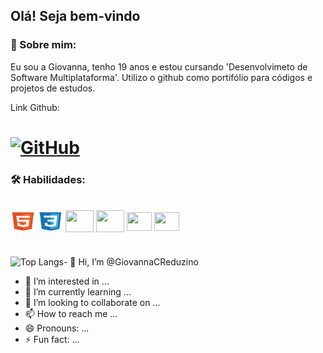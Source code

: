 ## Olá! Seja bem-vindo

### 📝 Sobre mim:

Eu sou a Giovanna, tenho 19 anos e estou cursando 'Desenvolvimeto de Software Multiplataforma'. 
Utilizo o github como portifólio para códigos e projetos de estudos.

Link Github: 

# [![GitHub](https://img.shields.io/badge/GitHub-GiovannaCReduzino-181717?style=for-the-badge&logo=github)](https://github.com/GiovannaCReduzino)

### 🛠️ Habilidades:

<div style="display: inline_block"><br>
  
  <img align="center" alt="" height="30" width="40" src="https://raw.githubusercontent.com/devicons/devicon/master/icons/html5/html5-original.svg">
  <img align="center" alt="" height="30" width="40" src="https://raw.githubusercontent.com/devicons/devicon/master/icons/css3/css3-original.svg">
  
  <img align="center" alt="" height="35" width="45" src="https://cdn.jsdelivr.net/gh/devicons/devicon/icons/bootstrap/bootstrap-original.svg" />
  <img align="center" alt="" height="35" width="45" src="https://cdn.jsdelivr.net/gh/devicons/devicon/icons/canva/canva-original.svg" />
  <img align="center" alt="" height="30" width="40" src="https://cdn.jsdelivr.net/gh/devicons/devicon/icons/figma/figma-original.svg" />

  <img align="center" alt="" height="30" width="40" src="https://www.python.org/static/community_logos/python-logo.png" />


</div>

#

![Top Langs](https://github-readme-stats.vercel.app/api/top-langs/?username=ElisaaMartins&hide_progress=true)- 👋 Hi, I’m @GiovannaCReduzino
- 👀 I’m interested in ...
- 🌱 I’m currently learning ...
- 💞️ I’m looking to collaborate on ...
- 📫 How to reach me ...
- 😄 Pronouns: ...
- ⚡ Fun fact: ...

<!---
GiovannaCReduzino/GiovannaCReduzino is a ✨ special ✨ repository because its `README.md` (this file) appears on your GitHub profile.
You can click the Preview link to take a look at your changes.
--->
